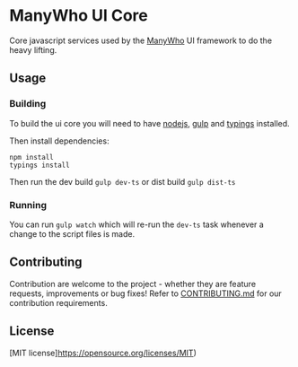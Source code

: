 # ManyWho UI Core

Core javascript services used by the [ManyWho](https://manywho.com) UI framework to do the heavy lifting.

## Usage

### Building

To build the ui core you will need to have [nodejs](http://nodejs.org/), [gulp](http://gulpjs.com/) and [typings](https://github.com/typings/typings) installed.

Then install dependencies:

```
npm install
typings install
```

Then run the dev build `gulp dev-ts` or dist build `gulp dist-ts`

### Running

You can run `gulp watch` which will re-run the `dev-ts` task whenever a change to the script files is made.

## Contributing

Contribution are welcome to the project - whether they are feature requests, improvements or bug fixes! Refer to 
[CONTRIBUTING.md](CONTRIBUTING.md) for our contribution requirements.

## License

[MIT license]https://opensource.org/licenses/MIT)